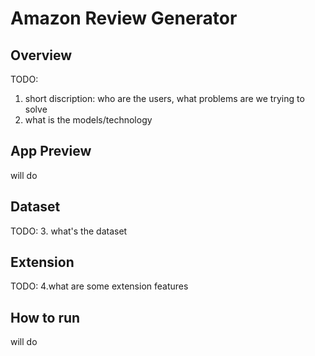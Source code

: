 # Amazon Review Generator 

## Overview
TODO: 
1. short discription: who are the users, what problems are we trying to solve
2. what is the models/technology 
## App Preview 
will do

## Dataset 
TODO:
3. what's the dataset 

## Extension 
TODO:
4.what are some extension features

## How to run 
will do
